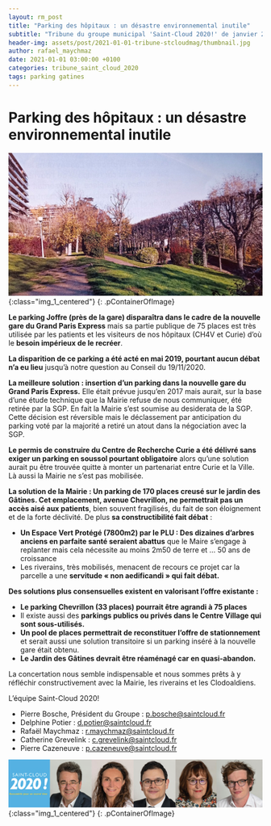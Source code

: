 ```yaml
---
layout: rm_post
title: "Parking des hôpitaux : un désastre environnemental inutile"
subtitle: "Tribune du groupe municipal 'Saint-Cloud 2020!' de janvier 2021"
header-img: assets/post/2021-01-01-tribune-stcloudmag/thumbnail.jpg
author: rafael_maychmaz
date: 2021-01-01 03:00:00 +0100
categories: tribune_saint_cloud_2020 
tags: parking gatines
---
```


# Parking des hôpitaux : un désastre environnemental inutile

![texte alternatif à l'image](/assets/post/2021-01-01-tribune-stcloudmag/thumbnail.jpg "Description de l info-bulle image"){:class="img_1_centered"}
{: .pContainerOfImage}

**Le parking Joffre (près de la gare) disparaîtra dans le cadre de la nouvelle gare du Grand Paris Express** mais sa partie publique de 75 places est très utilisée par les patients et les visiteurs de nos hôpitaux (CH4V et Curie) d’où le **besoin impérieux de le recréer**.

**La disparition de ce parking a été acté en mai 2019, pourtant aucun débat n’a eu lieu** jusqu’à notre question au Conseil du 19/11/2020.

**La meilleure solution : insertion d’un parking dans la nouvelle gare du Grand Paris Express.** Elle était prévue jusqu’en 2017 mais aurait, sur la base d’une étude technique que la Mairie refuse de nous communiquer, été retirée par la SGP. En fait la Mairie s’est soumise au desiderata de la SGP. Cette décision est réversible mais le déclassement par anticipation du parking voté par la majorité a retiré un atout dans la négociation avec la SGP.

**Le permis de construire du Centre de Recherche Curie a été délivré sans exiger un parking en soussol pourtant obligatoire** alors qu’une solution aurait pu être trouvée quitte à monter un partenariat entre Curie et la Ville. Là aussi la Mairie ne s’est pas mobilisée.

**La solution de la Mairie : Un parking de 170 places creusé sur le jardin des Gâtines. Cet emplacement, avenue Chevrillon, ne permettrait pas un accès aisé aux patients**, bien souvent fragilisés, du fait de son éloignement et de la forte déclivité. De plus **sa constructibilité fait débat** :
- **Un Espace Vert Protégé (7800m2) par le PLU : Des dizaines d’arbres anciens en parfaite santé seraient abattus** que le Maire s’engage à replanter mais cela nécessite au moins 2m50 de terre et … 50 ans de croissance
- Les riverains, très mobilisés, menacent de recours ce projet car la parcelle a une **servitude « non aedificandi » qui fait débat.**

**Des solutions plus consensuelles existent en valorisant l’offre existante :**
- **Le parking Chevrillon (33 places) pourrait être agrandi à 75 places**
- Il existe aussi des **parkings publics ou privés dans le Centre Village qui sont sous-utilisés.**
- **Un pool de places permettrait de reconstituer l’offre de stationnement** et serait aussi une solution transitoire si un parking inséré à la nouvelle gare était obtenu.
- **Le Jardin des Gâtines devrait être réaménagé car en quasi-abandon.**

La concertation nous semble indispensable et nous sommes prêts à y réfléchir constructivement avec la Mairie, les riverains et les Clodoaldiens.

L’équipe Saint-Cloud 2020!
- Pierre Bosche, Président du Groupe :
p.bosche@saintcloud.fr
- Delphine Potier : d.potier@saintcloud.fr
- Rafaël Maychmaz : r.maychmaz@saintcloud.fr
- Catherine Grevelink : c.grevelink@saintcloud.fr
- Pierre Cazeneuve : p.cazeneuve@saintcloud.fr

![texte alternatif à l'image](/assets/post/2020-03-15-elections-municipales-2020/2020-03-15_photo_des_elus.png "Description de l info-bulle image"){:class="img_1_centered"}
{: .pContainerOfImage}


